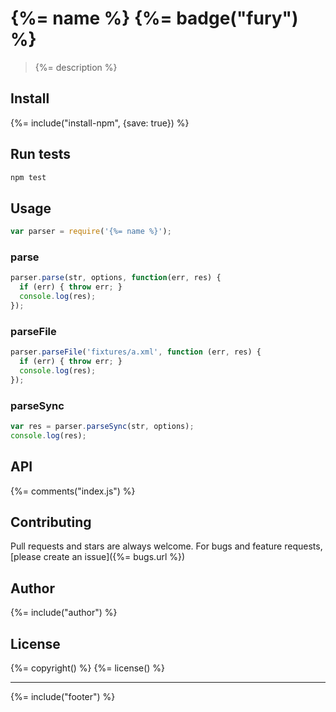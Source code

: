 # {%= name %} {%= badge("fury") %}

> {%= description %}

## Install

{%= include("install-npm", {save: true}) %}

## Run tests

```bash
npm test
```

## Usage
```js
var parser = require('{%= name %}');
```

### parse

```js
parser.parse(str, options, function(err, res) {
  if (err) { throw err; }
  console.log(res);
});
```

### parseFile

```js
parser.parseFile('fixtures/a.xml', function (err, res) {
  if (err) { throw err; }
  console.log(res);
});
```

### parseSync

```js
var res = parser.parseSync(str, options);
console.log(res);
```

## API

{%= comments("index.js") %}

## Contributing

Pull requests and stars are always welcome. For bugs and feature requests, [please create an issue]({%= bugs.url %})

## Author
{%= include("author") %}

## License
{%= copyright() %}
{%= license() %}

***

{%= include("footer") %}

[parser-cache]: https://github.com/jonschlinkert/parser-cache